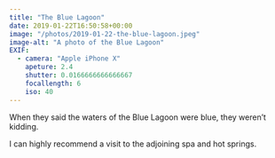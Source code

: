 ```yaml
---
title: "The Blue Lagoon"
date: 2019-01-22T16:50:58+00:00
image: "/photos/2019-01-22-the-blue-lagoon.jpeg"
image-alt: "A photo of the Blue Lagoon"
EXIF:
  - camera: "Apple iPhone X"
    apeture: 2.4
    shutter: 0.0166666666666667
    focallength: 6
    iso: 40
---
```


When they said the waters of the Blue Lagoon were blue, they weren’t kidding.

I can highly recommend a visit to the adjoining spa and hot springs.